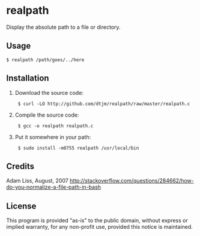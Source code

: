 realpath
========
Display the absolute path to a file or directory.

Usage
-----
    
    $ realpath /path/goes/../here


Installation
------------

1. Download the source code:
 
        $ curl -LO http://github.com/dtjm/realpath/raw/master/realpath.c

2. Compile the source code:

        $ gcc -o realpath realpath.c

3. Put it somewhere in your path:

        $ sudo install -m0755 realpath /usr/local/bin

Credits
-------
Adam Liss, August, 2007
http://stackoverflow.com/questions/284662/how-do-you-normalize-a-file-path-in-bash

License
-------
This program is provided "as-is" to the public domain, without express or
implied warranty, for any non-profit use, provided this notice is maintained.
